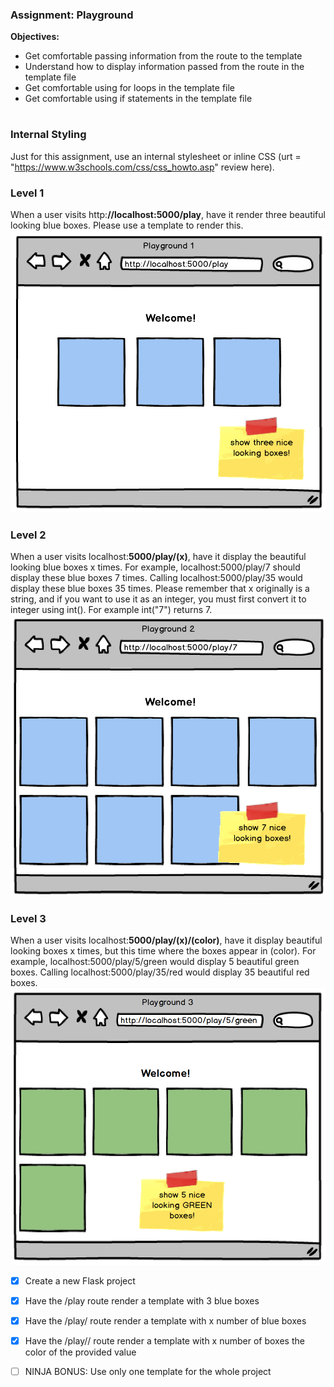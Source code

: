 ### Assignment: Playground

**Objectives:**

- Get comfortable passing information from the route to the template
- Understand how to display information passed from the route in the template file
- Get comfortable using for loops in the template file
- Get comfortable using if statements in the template file

#

### Internal Styling

Just for this assignment, use an internal stylesheet or inline CSS (urt = "https://www.w3schools.com/css/css_howto.asp" review here).

### Level 1
When a user visits http:**//localhost:5000/play**, have it render three beautiful looking blue boxes. Please use a template to render this. ![](playground1.png)

### Level 2
When a user visits localhost:**5000/play/(x)**, have it display the beautiful looking blue boxes x times. For example, localhost:5000/play/7 should display these blue boxes 7 times. Calling localhost:5000/play/35 would display these blue boxes 35 times. Please remember that x originally is a string, and if you want to use it as an integer, you must first convert it to integer using int(). For example int("7") returns 7. 
![](playground2.png)

### Level 3
When a user visits localhost:**5000/play/(x)/(color)**, have it display beautiful looking boxes x times, but this time where the boxes appear in (color). For example, localhost:5000/play/5/green would display 5 beautiful green boxes. Calling localhost:5000/play/35/red would display 35 beautiful red boxes. 
![](playground3.png)

- [x] Create a new Flask project


- [x] Have the /play route render a template with 3 blue boxes


- [x] Have the /play/<x> route render a template with x number of blue boxes


- [x] Have the /play/<x>/<color> route render a template with x number of boxes the color of the provided value

- [ ] NINJA BONUS: Use only one template for the whole project
